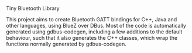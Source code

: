 Tiny Bluetooth Library

This project aims to create Bluetooth GATT bindings for C++, Java and other
languages, using BlueZ over DBus. Most of the code is automatically
generated using gdbus-codegen, including a few additions to the default
behaviour, such that it also generates the C++ classes, which wrap the functions
normally generated by gdbus-codegen.
